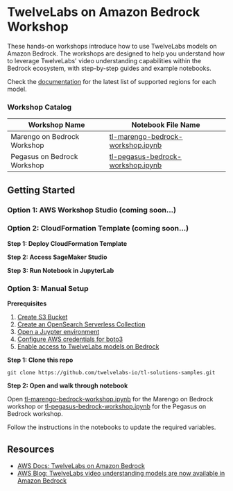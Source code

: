 # TwelveLabs on Amazon Bedrock Workshop

These hands-on workshops introduce how to use TwelveLabs models on Amazon Bedrock. The workshops are designed to help you understand how to leverage TwelveLabs' video understanding capabilities within the Bedrock ecosystem, with step-by-step guides and example notebooks.

Check the [documentation](https://docs.aws.amazon.com/bedrock/latest/userguide/models-regions.html) for the latest list of supported regions for each model.

### Workshop Catalog
| Workshop Name               | Notebook File Name                                               |
|-----------------------------|------------------------------------------------------------------|
| Marengo on Bedrock Workshop | [tl-marengo-bedrock-workshop.ipynb](tl-marengo-bedrock-workshop.ipynb) |
| Pegasus on Bedrock Workshop | [tl-pegasus-bedrock-workshop.ipynb](tl-pegasus-bedrock-workshop.ipynb) |

## Getting Started

### Option 1: AWS Workshop Studio (coming soon...)

### Option 2: CloudFormation Template (coming soon...)
**Step 1: Deploy CloudFormation Template**

**Step 2: Access SageMaker Studio**

**Step 3: Run Notebook in JupyterLab**

### Option 3: Manual Setup

**Prerequisites**
1. [Create S3 Bucket](https://docs.aws.amazon.com/AmazonS3/latest/userguide/create-bucket-overview.html)
2. [Create an OpenSearch Serverless Collection](https://docs.aws.amazon.com/opensearch-service/latest/developerguide/serverless-manage.html)
3. [Open a Juypter environment](https://jupyter.org/install)
4. [Configure AWS credentials for boto3](https://boto3.amazonaws.com/v1/documentation/api/latest/guide/credentials.html)
5. [Enable access to TwelveLabs models on Bedrock](https://docs.aws.amazon.com/bedrock/latest/userguide/model-access-modify.html)

**Step 1: Clone this repo**

```
git clone https://github.com/twelvelabs-io/tl-solutions-samples.git
```

**Step 2: Open and walk through notebook**

Open [tl-marengo-bedrock-workshop.ipynb](tl-marengo-bedrock-workshop.ipynb) for the Marengo on Bedrock workshop or [tl-pegasus-bedrock-workshop.ipynb](tl-pegasus-bedrock-workshop.ipynb) for the Pegasus on Bedrock workshop.

Follow the instructions in the notebooks to update the required variables.

## Resources
- [AWS Docs: TwelveLabs on Amazon Bedrock](https://docs.aws.amazon.com/bedrock/latest/userguide/model-parameters-twelvelabs.html)
- [AWS Blog: TwelveLabs video understanding models are now available in Amazon Bedrock](https://aws.amazon.com/blogs/aws/twelvelabs-video-understanding-models-are-now-available-in-amazon-bedrock/)